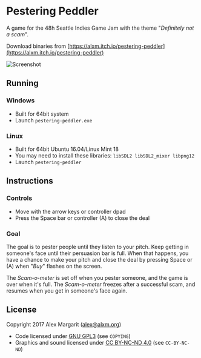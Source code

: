 # Pestering Peddler

A game for the 48h Seattle Indies Game Jam with the theme "*Definitely not a scam*".

Download binaries from [https://alxm.itch.io/pestering-peddler](https://alxm.itch.io/pestering-peddler)

![Screenshot](https://github.com/alxm/pestering-peddler/raw/master/screenshots/Pestering-Peddler-01.png "Screenshot")

## Running

### Windows

* Built for 64bit system
* Launch `pestering-peddler.exe`

### Linux

* Built for 64bit Ubuntu 16.04/Linux Mint 18
* You may need to install these libraries: `libSDL2 libSDL2_mixer libpng12`
* Launch `pestering-peddler`

## Instructions

### Controls

* Move with the arrow keys or controller dpad
* Press the Space bar or controller (A) to close the deal

### Goal

The goal is to pester people until they listen to your pitch. Keep getting in someone's face until their persuasion bar is full. When that happens, you have a chance to make your pitch and close the deal by pressing Space or (A) when "*Buy*" flashes on the screen.

The *Scam-o-meter* is set off when you pester someone, and the game is over when it's full. The *Scam-o-meter* freezes after a successful scam, and resumes when you get in someone's face again.

## License

Copyright 2017 Alex Margarit (alex@alxm.org)

* Code licensed under [GNU GPL3](https://www.gnu.org/licenses/gpl.html) (see `COPYING`)
* Graphics and sound licensed under [CC BY-NC-ND 4.0](https://creativecommons.org/licenses/by-nc-nd/4.0/) (see `CC-BY-NC-ND`)
